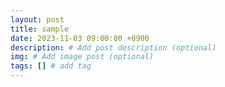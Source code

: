 ```yaml
---
layout: post
title: sample
date: 2023-11-03 09:00:00 +0900
description: # Add post description (optional)
img: # Add image post (optional)
tags: [] # add tag
---
```


